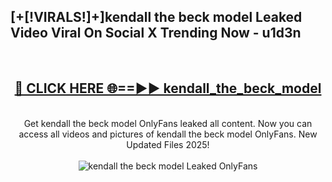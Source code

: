 <h2>[+[!VIRALS!]+]kendall the beck model Leaked Video Viral On Social X Trending Now - u1d3n</h2>
<br>
<div align="center">
<h2><a href="https://libra.edu.pl?kendall_the_beck_model" rel="nofollow">🔴 CLICK HERE 🌐==►► kendall_the_beck_model</a></h2>
<br>
Get kendall the beck model OnlyFans leaked all content. Now you can access all videos and pictures of kendall the beck model OnlyFans. New Updated Files 2025!
<br>
<br>
<a href="https://libra.edu.pl?kendall_the_beck_model" rel="nofollow" data-target="animated-image.originalLink"><img src="https://i.ibb.co.com/WyWwxjT/player-gif2.gif" alt="kendall the beck model Leaked OnlyFans" style="max-width: 100%; display: inline-block;" data-target="animated-image.originalImage"></a>
</div>
<br>